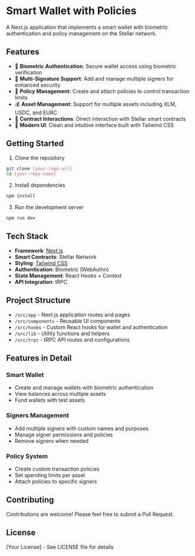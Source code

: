 # Smart Wallet with Policies

A Next.js application that implements a smart wallet with biometric authentication and policy management on the Stellar network.

## Features

- 🔐 **Biometric Authentication**: Secure wallet access using biometric verification
- 💼 **Multi-Signature Support**: Add and manage multiple signers for enhanced security
- 📜 **Policy Management**: Create and attach policies to control transaction limits
- 💰 **Asset Management**: Support for multiple assets including XLM, USDC, and EURC
- 🔄 **Contract Interactions**: Direct interaction with Stellar smart contracts
- 🎨 **Modern UI**: Clean and intuitive interface built with Tailwind CSS

## Getting Started

1. Clone the repository

```bash
git clone [your-repo-url]
cd [your-repo-name]
```

2. Install dependencies

```bash
npm install
```

3. Run the development server

```bash
npm run dev
```

## Tech Stack

- **Framework**: [Next.js](https://nextjs.org)
- **Smart Contracts**: Stellar Network
- **Styling**: [Tailwind CSS](https://tailwindcss.com)
- **Authentication**: Biometric (WebAuthn)
- **State Management**: React Hooks + Context
- **API Integration**: tRPC

## Project Structure

- `/src/app` - Next.js application routes and pages
- `/src/components` - Reusable UI components
- `/src/hooks` - Custom React hooks for wallet and authentication
- `/src/lib` - Utility functions and helpers
- `/src/trpc` - tRPC API routes and configurations

## Features in Detail

### Smart Wallet

- Create and manage wallets with biometric authentication
- View balances across multiple assets
- Fund wallets with test assets

### Signers Management

- Add multiple signers with custom names and purposes
- Manage signer permissions and policies
- Remove signers when needed

### Policy System

- Create custom transaction policies
- Set spending limits per asset
- Attach policies to specific signers

## Contributing

Contributions are welcome! Please feel free to submit a Pull Request.

## License

[Your License] - See LICENSE file for details
